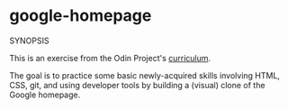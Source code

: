 # google-homepage

SYNOPSIS

This is an exercise from the Odin Project's [curriculum](http://theodinproject.com/web-development-101/html-css).

The goal is to practice some basic newly-acquired skills involving HTML, CSS, git, and using developer tools by building a (visual) clone of the Google homepage.
